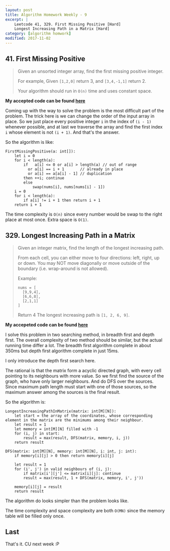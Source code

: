 ```yaml
---
layout: post
title: Algorithm Homework Weekly - 9
excerpt: |
    Leetcode 41, 329. First Missing Positive [Hard]
    Longest Increasing Path in a Matrix [Hard]
category: [algorithm homwork]
modified: 2017-11-02
---
```


## 41. First Missing Positive

> Given an unsorted integer array, find the first missing positive integer.
>
> For example,
> Given `[1,2,0]` return 3,
> and `[3,4,-1,1]` return 2.
>
> Your algorithm should run in `O(n)` time and uses constant space.

**My accepted code can be found [here](https://github.com/VinaLx/oj/blob/master/leetcode/41.h)**

Coming up with the way to solve the problem is the most difficult part of the problem. The trick here is we can change the order of the input array in place. So we just place every positive integer `i` in the index of `(i - 1)` whenever possible, and at last we traverse the array and find the first index `i` whose element is not `(i + 1)`. And that's the answer.

So the algorithm is like:

```
FirstMissingPositive(a: int[]):
    let i = 0
    for i < length(a):
        if   a[i] <= 0 or a[i] > length(a) // out of range
          or a[i] == i + 1       // already in place
          or a[i] == a[a[i] - 1] // duplication
        then ++i; continue
        else
            swap(nums[i], nums[nums[i] - 1])
    i = 0
    for i < length(a):
        if a[i] != i + 1 then return i + 1
    return i + 1
```

The time complexity is `O(n)` since every number would be swap to the right place at most once. Extra space is `O(1)`.

## 329. Longest Increasing Path in a Matrix

> Given an integer matrix, find the length of the longest increasing path.
>
> From each cell, you can either move to four directions: left, right, up or down. You may NOT move diagonally or move outside of the boundary (i.e. wrap-around is not allowed).
>
> Example:
> ```
> nums = [
>   [9,9,4],
>   [6,6,8],
>   [2,1,1]
> ]
> ```
> Return 4
> The longest increasing path is `[1, 2, 6, 9]`.

**My accepeted code can be found [here](https://github.com/VinaLx/oj/blob/master/leetcode/329.h)**

I solve this problem in two searching method, in breadth first and depth first. The overall complexity of two method should be similar, but the actual running time differ a lot. The breadth first algorithm complete in about 350ms but depth first algorithm complete in just 15ms.

I only introduce the depth first search here.

The rational is that the matrix form a acyclic directed graph, with every cell pointing to its neighbours with more value. So we first find the source of the graph, who have only larger neighbours. And do DFS over the sources. Since maximum path length must start with one of those sources, so the maximum answer among the sources is the final result.

So the algorithm is:

```
LongestIncreasingPathInMatrix(matrix: int[M][N]):
    let start = the array of the coordinates, whose corresponding element in the matrix are the minimums among their neighbour.
    let result = 1
    let memory = int[M][N] filled with -1
    for (i, j) in start:
        result = max(result, DFS(matrix, memory, i, j))
    return result

DFS(matrix: int[M][N], memory: int[M][N], i: int, j: int):
    if memory[i][j] > 0 then return memory[i][j]

    let result = 1
    for (i', j') in valid neighbours of (i, j):
        if matrix[i'][j'] <= matrix[i][j]: continue
        result = max(result, 1 + DFS(matrix, memory, i', j'))

    memory[i][j] = result
    return result
```

The algorithm do looks simpler than the problem looks like.

The time complexity and space complexity are both `O(MN)` since the memory table will be filled only once.

## Last

That's it. CU next week :P